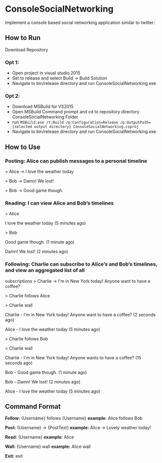 # ConsoleSocialNetworking
Implement a console based social networking application similar to twitter:
## How to Run 
Download Repository
### Opt 1: 
- Open project in visual studio 2015 
- Set to release and select Build -> Build Solution
- Navigate to bin/release directory and run ConsoleSocialNetworking.exe
### Opt 2:
- Download MSBuild for VS2015 
- Open MSBuild Command prompt and cd to repository directory ConsoleSocialNetworking Folder
- run `MSBuild.exe /t:Build /p:Configuration=Release /p:OutputPath={selected output directory} ConsoleSocialNetworking.csproj`
- Navigate to bin/release directory and run ConsoleSocialNetworking.exe
## How to Use
### Posting: Alice can publish messages to a personal timeline
\> Alice -> I love the weather today

\> Bob -> Damn! We lost!

\> Bob -> Good game though.
### Reading: I can view Alice and Bob’s timelines
\> Alice

I love the weather today (5 minutes ago)

\> Bob

Good game though. (1 minute ago)

Damn! We lost! (2 minutes ago)
### Following: Charlie can subscribe to Alice’s and Bob’s timelines, and view an aggregated list of all
subscriptions
\> Charlie -> I'm in New York today! Anyone want to have a coffee?

\> Charlie follows Alice

\> Charlie wall

Charlie - I'm in New York today! Anyone want to have a coffee? (2 seconds ago)

Alice - I love the weather today (5 minutes ago)

\> Charlie follows Bob

\> Charlie wall

Charlie - I'm in New York today! Anyone wants to have a coffee? (15 seconds ago)

Bob - Good game though. (1 minute ago)

Bob - Damn! We lost! (2 minutes ago)

Alice - I love the weather today (5 minutes ago)

## Command Format
**Follow:** {Username} follows {Username} **example:** Alice follows Bob

**Post:** {Username} -> {PostText} **example:** Alice -> Lovely weather today!

**Read:** {Username} **example:** Alice

**Wall:** {Username} wall **example:** Alice wall

**Exit:** exit
